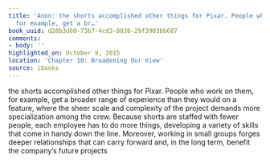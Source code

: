```yaml
---
title: 'Anon: the shorts accomplished other things for Pixar. People who work on them,
  for example, get a br…'
book_uuid: d28b3d60-73b7-4cd3-8836-29f3903bb687
comments:
- body: ''
highlighted_on: October 9, 2015
location: 'Chapter 10: Broadening Our View'
source: ibooks
---
```


the shorts accomplished other things for Pixar. People who work on them, for example, get a broader range of experience than they would on a feature, where the sheer scale and complexity of the project demands more specialization among the crew. Because shorts are staffed with fewer people, each employee has to do more things, developing a variety of skills that come in handy down the line. Moreover, working in small groups forges deeper relationships that can carry forward and, in the long term, benefit the company&#x2019;s future projects